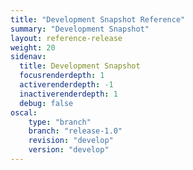 ```yaml
---
title: "Development Snapshot Reference"
summary: "Development Snapshot"
layout: reference-release
weight: 20
sidenav:
  title: Development Snapshot
  focusrenderdepth: 1
  activerenderdepth: -1
  inactiverenderdepth: 1
  debug: false
oscal:
    type: "branch"
    branch: "release-1.0"
    revision: "develop"
    version: "develop"
---
```

